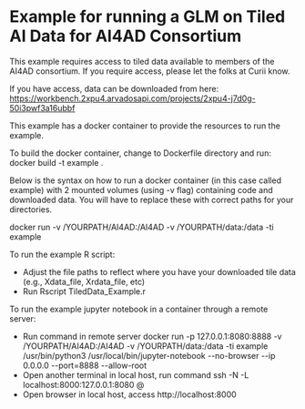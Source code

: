# Example for running a GLM on Tiled AI Data for AI4AD Consortium
This example requires access to tiled data available to members of the AI4AD consortium. If you require access, please let the folks at Curii know.

If you have access, data can be downloaded from here:
https://workbench.2xpu4.arvadosapi.com/projects/2xpu4-j7d0g-50i3pwf3a16ubbf

This example has a docker container to provide the resources to run the example.

To build the docker container, change to Dockerfile directory and run:
docker build -t example .

Below is the syntax on how to run a docker container (in this case called example) with 2 mounted volumes (using -v flag) containing code and downloaded data. You will have to replace these with correct paths for your directories.

docker run -v /YOURPATH/AI4AD:/AI4AD -v /YOURPATH/data:/data -ti example

To run the example R script:
* Adjust the file paths to reflect where you have your downloaded tile data (e.g., Xdata_file, Xrdata_file, etc)
* Run Rscript TiledData_Example.r

To run the example jupyter notebook in a container through a remote server:
* Run command in remote server
docker run -p 127.0.0.1:8080:8888 -v /YOURPATH/AI4AD:/AI4AD -v /YOURPATH/data:/data -ti example /usr/bin/python3 /usr/local/bin/jupyter-notebook --no-browser --ip 0.0.0.0 --port=8888 --allow-root
* Open another terminal in local host, run command
ssh -N -L localhost:8000:127.0.0.1:8080 <user>@<remote>
* Open browser in local host, access http://localhost:8000
